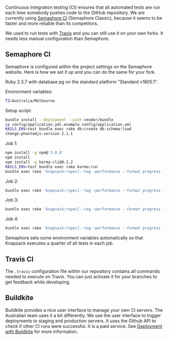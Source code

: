 Continuous Integration testing (CI) ensures that all automated tests are run each time somebody pushes code to the GitHub repository. We are currently using [Semaphore CI](https://semaphoreci.com/openfoodfoundation/openfoodnetwork-2/) (Semaphore Classic), because it seems to be faster and more reliable than its competitors.

We used to run tests with [Travis](https://travis-ci.org/openfoodfoundation/openfoodnetwork/) and you can still use it on your own forks. It needs less manual configuration than Semaphore.

## Semaphore CI

Semaphore is configured within the project settings on the Semaphore website. Here is how we set it up and you can do the same for your fork.

Ruby 2.3.7 with database pg on the standard platform "Standard v1805.1".

Environment variables:
```sh
TZ=Australia/Melbourne
```

Setup script:
```sh
bundle install --deployment --path vendor/bundle
cp config/application.yml.example config/application.yml
RAILS_ENV=test bundle exec rake db:create db:schema:load
change-phantomjs-version 2.1.1
```

Job 1:
```sh
npm install -g npm@'3.8.8'
npm install
npm install -g karma-cli@0.1.2
RAILS_ENV=test bundle exec rake karma:run
bundle exec rake 'knapsack:rspec[--tag ~performance --format progress -p]'
```

Job 2:
```sh
bundle exec rake 'knapsack:rspec[--tag ~performance --format progress -p]'
```

Job 3:
```sh
bundle exec rake 'knapsack:rspec[--tag ~performance --format progress -p]'
```

Job 4:
```sh
bundle exec rake 'knapsack:rspec[--tag ~performance --format progress -p]'
```

Semaphore sets some environment variables automatically so that Knapsack executes a quarter of all tests in each job.

## Travis CI

The `.travis` configuration file within our repository contains all commands needed to execute on Travis. You can just activate it for your branches to get feedback while developing.

## Buildkite

Buildkite provides a nice user interface to manage your own CI servers. The Australian team uses it a bit differently. We use the user interface to trigger deployments to staging and production servers. It uses the Github API to check if other CI runs were successful. It is a paid service. See [Deployment with Buildkite](https://github.com/openfoodfoundation/ofn_deployment/wiki/Deployment-with-Buildkite) for more information.